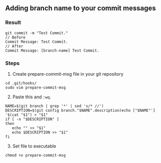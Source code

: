 ## Adding branch name to your commit messages

### Result
```
git commit -m "Test Commit."
// Before
Commit Message: Test Commit.
// After
Commit Message: [branch-name] Test Commit.
```

### Steps
1. Create prepare-commit-msg file in your git repository
```
cd .git/hooks/
sudo vim prepare-commit-msg
```
2. Paste this and `:wq`.
```
NAME=$(git branch | grep '*' | sed 's/* //')  
DESCRIPTION=$(git config branch."$NAME".description)echo ["$NAME"'] '$(cat "$1") > "$1"  
if [ -n "$DESCRIPTION" ]  
then  
   echo "" >> "$1"  
   echo $DESCRIPTION >> "$1"  
fi
```
3. Set file to executable
```
chmod +x prepare-commit-msg
```
<!--stackedit_data:
eyJoaXN0b3J5IjpbLTk2OTcyMjE3N119
-->